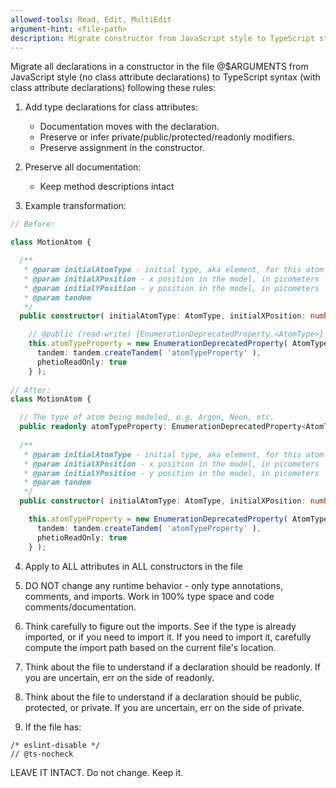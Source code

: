 ```yaml
---
allowed-tools: Read, Edit, MultiEdit
argument-hint: <file-path>
description: Migrate constructor from JavaScript style to TypeScript style
---
```


Migrate all declarations in a constructor in the file @$ARGUMENTS from JavaScript style (no class attribute declarations) to TypeScript syntax (with class attribute declarations) following these rules:

1. Add type declarations for class attributes:
   - Documentation moves with the declaration.
   - Preserve or infer private/public/protected/readonly modifiers.
   - Preserve assignment in the constructor.

2. Preserve all documentation:
   - Keep method descriptions intact

3. Example transformation:
```typescript
// Before:

class MotionAtom {

  /**
   * @param initialAtomType - initial type, aka element, for this atom
   * @param initialXPosition - x position in the model, in picometers
   * @param initialYPosition - y position in the model, in picometers
   * @param tandem
   */
  public constructor( initialAtomType: AtomType, initialXPosition: number, initialYPosition: number, tandem: Tandem ) {

    // @public (read-write) {EnumerationDeprecatedProperty.<AtomType>} - the type of atom being modeled, e.g. Argon, Neon, etc.
    this.atomTypeProperty = new EnumerationDeprecatedProperty( AtomType, initialAtomType, {
      tandem: tandem.createTandem( 'atomTypeProperty' ),
      phetioReadOnly: true
    } );
    
// After:
class MotionAtom {

  // The type of atom being modeled, e.g. Argon, Neon, etc.
  public readonly atomTypeProperty: EnumerationDeprecatedProperty<AtomType>;
  
  /**
   * @param initialAtomType - initial type, aka element, for this atom
   * @param initialXPosition - x position in the model, in picometers
   * @param initialYPosition - y position in the model, in picometers
   * @param tandem
   */
  public constructor( initialAtomType: AtomType, initialXPosition: number, initialYPosition: number, tandem: Tandem ) {

    this.atomTypeProperty = new EnumerationDeprecatedProperty( AtomType, initialAtomType, {
      tandem: tandem.createTandem( 'atomTypeProperty' ),
      phetioReadOnly: true
    } );

```

4. Apply to ALL attributes in ALL constructors in the file
5. DO NOT change any runtime behavior - only type annotations, comments, and imports. Work in 100% type space and code comments/documentation.
6. Think carefully to figure out the imports. See if the type is already imported, or if you need to import it. If you need to import it, carefully compute the import path based on the current file's location.
8. Think about the file to understand if a declaration should be readonly. If you are uncertain, err on the side of readonly.
9. Think about the file to understand if a declaration should be public, protected, or private. If you are uncertain, err on the side of private.

8. If the file has:
```
/* eslint-disable */
// @ts-nocheck
```

LEAVE IT INTACT. Do not change. Keep it.